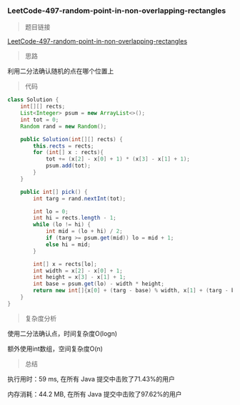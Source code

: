 ### LeetCode-497-random-point-in-non-overlapping-rectangles

> 题目链接

[LeetCode-497-random-point-in-non-overlapping-rectangles](https://leetcode-cn.com/problems/random-point-in-non-overlapping-rectangles/)

> 思路

利用二分法确认随机的点在哪个位置上

> 代码

```java
class Solution {
    int[][] rects;
    List<Integer> psum = new ArrayList<>();
    int tot = 0;
    Random rand = new Random();

    public Solution(int[][] rects) {
        this.rects = rects;
        for (int[] x : rects){
            tot += (x[2] - x[0] + 1) * (x[3] - x[1] + 1);
            psum.add(tot);
        }
    }

    public int[] pick() {
        int targ = rand.nextInt(tot);

        int lo = 0;
        int hi = rects.length - 1;
        while (lo != hi) {
            int mid = (lo + hi) / 2;
            if (targ >= psum.get(mid)) lo = mid + 1;
            else hi = mid;
        }

        int[] x = rects[lo];
        int width = x[2] - x[0] + 1;
        int height = x[3] - x[1] + 1;
        int base = psum.get(lo) - width * height;
        return new int[]{x[0] + (targ - base) % width, x[1] + (targ - base) / width};
    }
}
```

> 复杂度分析

使用二分法确认点，时间复杂度O(logn)

额外使用int数组，空间复杂度O(n)

> 总结

执行用时：59 ms, 在所有 Java 提交中击败了71.43%的用户

内存消耗：44.2 MB, 在所有 Java 提交中击败了97.62%的用户
